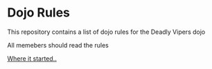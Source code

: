 Dojo Rules
==========

This repository contains a list of dojo rules for the Deadly Vipers dojo

All memebers should read the rules

[Where it started..](https://github.com/deadlyvipers)

